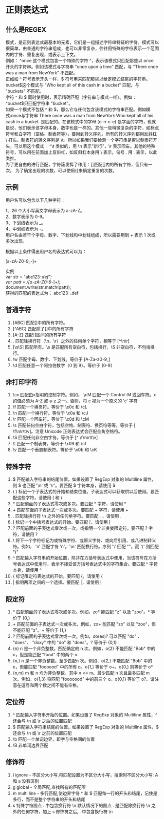 # 正则表达式

## 什么是REGEX
模式，是正则表达式最基本的元素，它们是一组描述字符串特征的字符。模式可以很简单，由普通的字符串组成，也可以非常复杂，往往用特殊的字符表示一个范围内的字符、重复出现，或表示上下文。  
例如： ^once 这个模式包含一个特殊的字符 ^，表示该模式只匹配那些以 once 开头的字符串。例如该模式与字符串 "once upon a time" 匹配，与 "There once was a man from NewYork" 不匹配。  
正如如 ^ 符号表示开头一样，$ 符号用来匹配那些以给定模式结尾的字符串。 bucket$这个模式与 "Who kept all of this cash in a bucket" 匹配，与 "buckets" 不匹配。  
字符 ^ 和 $ 同时使用时，表示精确匹配（字符串与模式一样）。例如：^bucket$只匹配字符串 "bucket"。  
如果一个模式不包括 ^ 和 $，那么它与任何包含该模式的字符串匹配。例如模式:once与字符串 There once was a man from NewYork Who kept all of his cash in a bucket. 是匹配的。在该模式中的字母 (o-n-c-e) 是字面的字符，也就是说，他们表示该字母本身，数字也是一样的。其他一些稍微复杂的字符，如标点符号和白字符（空格、制表符等），要用到转义序列。所有的转义序列都用反斜杠 \ 打头。制表符的转义序列是 \t。所以如果我们要检测一个字符串是否以制表符开头，可以用这个模式： ^\t 类似的，用 \n 表示"新行"，\r 表示回车。其他的特殊符号，可以用在前面加上反斜杠，如反斜杠本身用 \\ 表示，句号 . 用 \. 表示，以此类推。  
为了更自由的进行匹配，字符簇发挥了作用：[]匹配[]内的所有字符，但只有一次。
为了确定出现的次数，可以使用{}来确定重复的次数。

## 示例
用户名可以包含以下几种字符：

1、26 个大小写英文字母表示为 a-zA-Z。   
2、数字表示为 0-9。   
3、下划线表示为 _。   
4、中划线表示为 -。   
用户名由若干个字母、数字、下划线和中划线组成，所以需要用到 + 表示 1 次或多次出现。

根据以上条件得出用户名的表达式可以为：

[a-zA-Z0-9_-]+

实例   
var str = "abc123-_def";   
var patt = /[a-zA-Z0-9_-]+/;   
document.write(str.match(patt));   
获得的匹配的表达式为： abc123-_def

## 普通字符
1. [ABC] 匹配[]中的所有字符。
2. [^ABC] 匹配除了[]中的所有字符
3. [A-Z] 匹配[]区间的所有字符
4. . 匹配除换行符（\n、\r）之外的任何单个字符，相等于 [^\n\r]
5. [\s\S] 匹配所有。\s 是匹配所有空白符，包括换行，\S 非空白符，不包括换行。
6. \w 匹配字母、数字、下划线。等价于 [A-Za-z0-9_]
7. \d 匹配任意一个阿拉伯数字（0 到 9）。等价于 [0-9]

## 非打印字符
1. \cx 匹配由x指明的控制字符。例如， \cM 匹配一个 Control-M 或回车符。x 的值必须为 A-Z 或 a-z 之一。否则，将 c 视为一个原义的 'c' 字符
2. \f 匹配一个换页符。等价于 \x0c 和 \cL
3. \n 匹配一个换行符。等价于 \x0a 和 \cJ
4. \r 匹配一个回车符。等价于 \x0d 和 \cM
5. \s 匹配任何空白字符，包括空格、制表符、换页符等等。等价于 [ \f\n\r\t\v]。注意 Unicode 正则表达式会匹配全角空格符。
6. \S 匹配任何非空白字符。等价于 [^ \f\n\r\t\v]
7. \t 匹配一个制表符。等价于 \x09 和 \cI
8. \v 匹配一个垂直制表符。等价于 \x0b 和 \cK

## 特殊字符
1. $ 匹配输入字符串的结尾位置。如果设置了 RegExp 对象的 Multiline 属性，则 $ 也匹配 '\n' 或 '\r'。要匹配 $ 字符本身，请使用 \$
2. ( ) 标记一个子表达式的开始和结束位置。子表达式可以获取供以后使用。要匹配这些字符，请使用 \( 和 \)
3. \* 匹配前面的子表达式零次或多次。要匹配 * 字符，请使用 \*
4. \+ 匹配前面的子表达式一次或多次。要匹配 + 字符，请使用 \+
5. . 匹配除换行符 \n 之外的任何单字符。要匹配 . ，请使用 \. 
6. [ 标记一个中括号表达式的开始。要匹配 [，请使用 \[
7. ? 匹配前面的子表达式零次或一次，或指明一个非贪婪限定符。要匹配 ? 字符，请使用 \?
8. \ 将下一个字符标记为或特殊字符、或原义字符、或向后引用、或八进制转义符。例如， 'n' 匹配字符 'n'。'\n' 匹配换行符。序列 '\\' 匹配 "\"，而 '\(' 则匹配 "("
9. ^ 匹配输入字符串的开始位置，除非在方括号表达式中使用，当该符号在方括号表达式中使用时，表示不接受该方括号表达式中的字符集合。要匹配 ^ 字符本身，请使用 \^
10. { 标记限定符表达式的开始。要匹配 {，请使用 \{
11. | 指明两项之间的一个选择。要匹配 |，请使用 \|

## 限定符
1. \* 匹配前面的子表达式零次或多次。例如，zo* 能匹配 "z" 以及 "zoo"。* 等价于 {0,}
2. \+ 匹配前面的子表达式一次或多次。例如，zo+ 能匹配 "zo" 以及 "zoo"，但不能匹配 "z"。+ 等价于 {1,}
3. ? 匹配前面的子表达式零次或一次。例如，do(es)? 可以匹配 "do" 、 "does"、 "doxy" 中的 "do" 和 "does"。? 等价于 {0,1}
4. {n} n 是一个非负整数。匹配确定的 n 次。例如，o{2} 不能匹配 "Bob" 中的 o，但是能匹配 "food" 中的两个 o
5. {n,} n 是一个非负整数。至少匹配n 次。例如，o{2,} 不能匹配 "Bob" 中的 o，但能匹配 "foooood" 中的所有 o。o{1,} 等价于 o+。o{0,} 则等价于 o*
6. {n,m} m 和 n 均为非负整数，其中 n <= m。最少匹配 n 次且最多匹配 m 次。例如，o{1,3} 将匹配 "fooooood" 中的前三个 o。o{0,1} 等价于 o?。请注意在逗号和两个数之间不能有空格。

## 定位符
1. ^ 匹配输入字符串开始的位置。如果设置了 RegExp 对象的 Multiline 属性，^ 还会与 \n 或 \r 之后的位置匹配
2. $ 匹配输入字符串结尾的位置。如果设置了 RegExp 对象的 Multiline 属性，$ 还会与 \n 或 \r 之前的位置匹配
3. \b 匹配一个单词边界，即字与空格间的位置 
4. \B 非单词边界匹配

## 修饰符
1. i ignore - 不区分大小写,将匹配设置为不区分大小写，搜索时不区分大小写: A 和 a 没有区别
2. g global - 全局匹配,查找所有的匹配项 
3. m multi line - 多行匹配,使边界字符 ^ 和 $ 匹配每一行的开头和结尾，记住是多行，而不是整个字符串的开头和结尾 
4. s 特殊字符圆点 . 中包含换行符 \n	默认情况下的圆点 . 是匹配除换行符 \n 之外的任何字符，加上 s 修饰符之后, . 中包含换行符 \n
